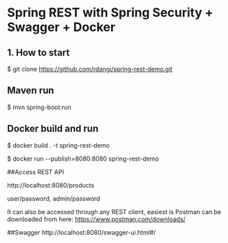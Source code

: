 # Spring REST with Spring Security + Swagger + Docker


## 1. How to start

$ git clone https://github.com/rdangi/spring-rest-demo.git

## Maven run

$ mvn spring-boot:run

## Docker build and run

$ docker build . -t spring-rest-demo

$ docker run --publish=8080:8080 spring-rest-demo


##Access REST API

http://localhost:8080/products

user/password,
admin/password

It can also be accessed through any REST client, easiest is Postman can be downloaded from here: https://www.postman.com/downloads/

##Swagger
http://localhost:8080/swagger-ui.html#/
